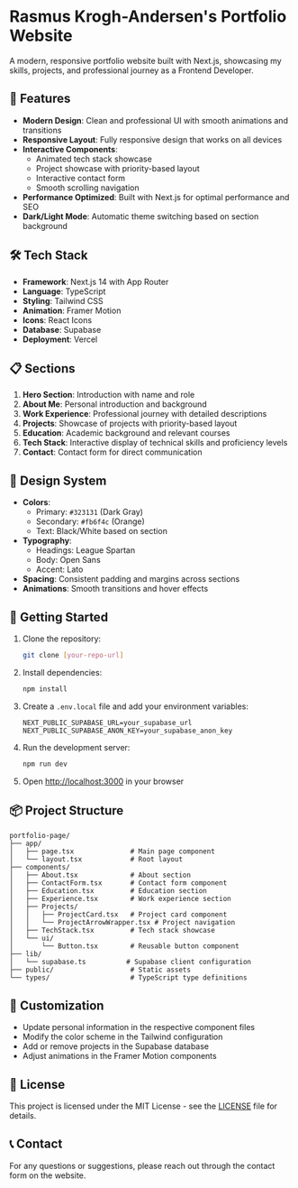 # Rasmus Krogh-Andersen's Portfolio Website

A modern, responsive portfolio website built with Next.js, showcasing my skills, projects, and professional journey as a Frontend Developer.

## 🚀 Features

- **Modern Design**: Clean and professional UI with smooth animations and transitions
- **Responsive Layout**: Fully responsive design that works on all devices
- **Interactive Components**:
  - Animated tech stack showcase
  - Project showcase with priority-based layout
  - Interactive contact form
  - Smooth scrolling navigation
- **Performance Optimized**: Built with Next.js for optimal performance and SEO
- **Dark/Light Mode**: Automatic theme switching based on section background

## 🛠️ Tech Stack

- **Framework**: Next.js 14 with App Router
- **Language**: TypeScript
- **Styling**: Tailwind CSS
- **Animation**: Framer Motion
- **Icons**: React Icons
- **Database**: Supabase
- **Deployment**: Vercel

## 📋 Sections

1. **Hero Section**: Introduction with name and role
2. **About Me**: Personal introduction and background
3. **Work Experience**: Professional journey with detailed descriptions
4. **Projects**: Showcase of projects with priority-based layout
5. **Education**: Academic background and relevant courses
6. **Tech Stack**: Interactive display of technical skills and proficiency levels
7. **Contact**: Contact form for direct communication

## 🎨 Design System

- **Colors**:
  - Primary: `#323131` (Dark Gray)
  - Secondary: `#fb6f4c` (Orange)
  - Text: Black/White based on section
- **Typography**:
  - Headings: League Spartan
  - Body: Open Sans
  - Accent: Lato
- **Spacing**: Consistent padding and margins across sections
- **Animations**: Smooth transitions and hover effects

## 🚀 Getting Started

1. Clone the repository:

   ```bash
   git clone [your-repo-url]
   ```

2. Install dependencies:

   ```bash
   npm install
   ```

3. Create a `.env.local` file and add your environment variables:

   ```
   NEXT_PUBLIC_SUPABASE_URL=your_supabase_url
   NEXT_PUBLIC_SUPABASE_ANON_KEY=your_supabase_anon_key
   ```

4. Run the development server:

   ```bash
   npm run dev
   ```

5. Open [http://localhost:3000](http://localhost:3000) in your browser

## 📦 Project Structure

```
portfolio-page/
├── app/
│   ├── page.tsx              # Main page component
│   └── layout.tsx            # Root layout
├── components/
│   ├── About.tsx             # About section
│   ├── ContactForm.tsx       # Contact form component
│   ├── Education.tsx         # Education section
│   ├── Experience.tsx        # Work experience section
│   ├── Projects/
│   │   ├── ProjectCard.tsx   # Project card component
│   │   └── ProjectArrowWrapper.tsx # Project navigation
│   ├── TechStack.tsx         # Tech stack showcase
│   └── ui/
│       └── Button.tsx        # Reusable button component
├── lib/
│   └── supabase.ts          # Supabase client configuration
├── public/                   # Static assets
└── types/                    # TypeScript type definitions
```

## 🔧 Customization

- Update personal information in the respective component files
- Modify the color scheme in the Tailwind configuration
- Add or remove projects in the Supabase database
- Adjust animations in the Framer Motion components

## 📝 License

This project is licensed under the MIT License - see the [LICENSE](LICENSE) file for details.

## 📞 Contact

For any questions or suggestions, please reach out through the contact form on the website.
